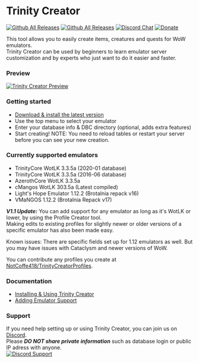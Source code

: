 # Trinity Creator #
[![Github All Releases](https://img.shields.io/github/v/release/notcoffee418/trinitycreator?include_prereleases)](https://github.com/NotCoffee418/TrinityCreator/releases)
[![Github All Releases](https://img.shields.io/github/downloads/notcoffee418/trinitycreator/total.svg?style=flat)](https://github.com/NotCoffee418/TrinityCreator/releases)
[![Discord Chat](https://img.shields.io/discord/717556942071005305.svg)](https://discord.gg/gUXwShK)
[![Donate](https://img.shields.io/liberapay/patrons/NotCoffee418.svg?logo=liberapay)](https://liberapay.com/NotCoffee418/donate)

This tool allows you to easily create items, creatures and quests for WoW emulators.  
Trinity Creator can be used by beginners to learn emulator server customization and by experts who just want to do it easier and faster.

### Preview ###
[![Trinity Creator Preview](https://user-images.githubusercontent.com/9306304/83597121-c21ab980-a566-11ea-980b-0163f1dd7518.png "Item Creator")](https://user-images.githubusercontent.com/9306304/83596693-921ee680-a565-11ea-87c2-9d975710b577.png)

### Getting started ###
* [Download & install the latest version](https://github.com/NotCoffee418/TrinityCreator/releases/latest)
* Use the top menu to select your emulator
* Enter your database info & DBC directory (optional, adds extra features)
* Start creating!
NOTE: You need to reload tables or restart your server before you can see your new creation.

### Currently supported emulators ###
* TrinityCore WotLK 3.3.5a (2020-01 database)
* TrinityCore WotLK 3.3.5a (2016-06 database)
* AzerothCore WotLK 3.3.5a
* cMangos WotLK 303.5a (Latest compiled)
* Light's Hope Emulator 1.12.2 (Brotalnia repack v16)
* VMaNGOS 1.12.2 (Brotalnia Repack v17)

***V1.1 Update:*** You can add support for any emulator as long as it's WotLK or lower, by using the Profile Creator tool.  
Making edits to existing profiles for slightly newer or older versions of a specific emulator has also been made easy.

Known issues: There are specific fields set up for 1.12 emulators as well. But you may have issues with Cataclysm and newer versions of WoW.

You can contribute any profiles you create at [NotCoffe418/TrinityCreatorProfiles](https://github.com/NotCoffee418/TrinityCreatorProfiles).

### Documentation ###
- [Installing & Using Trinity Creator](https://github.com/NotCoffee418/TrinityCreator/wiki/Installing-&-Using-Trinity-Creator)
- [Adding Emulator Support](https://github.com/NotCoffee418/TrinityCreator/wiki/Adding-Emulator-Support)

### Support ###
If you need help setting up or using Trinity Creator, you can join us on [Discord](https://discord.gg/gUXwShK).  
Please ***DO NOT share private information*** such as database login or public IP adress with anyone.  
[![Discord Support](https://img.shields.io/discord/717556942071005305.svg)](https://discord.gg/gUXwShK) 
